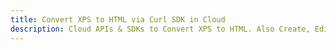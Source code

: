 ---title: Convert XPS to HTML via Curl SDK in Clouddescription: Cloud APIs & SDKs to Convert XPS to HTML. Also Create, Edit & Render Microsoft Word & OpenOffice documents in the Cloud.---